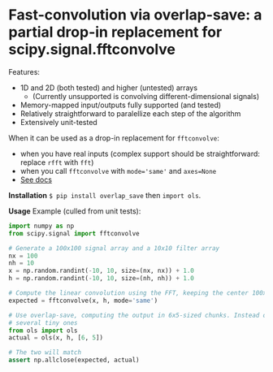 # Fast-convolution via overlap-save: a partial drop-in replacement for scipy.signal.fftconvolve

Features:

- 1D and 2D (both tested) and higher (untested) arrays
  - (Currently unsupported is convolving different-dimensional signals)
- Memory-mapped input/outputs fully supported (and tested)
- Relatively straightforward to paralellize each step of the algorithm
- Extensively unit-tested

When it can be used as a drop-in replacement for `fftconvolve`:

- when you have real inputs (complex support should be straightforward: replace `rfft` with `fft`)
- when you call `fftconvolve` with `mode='same'` and `axes=None`
- [See docs](https://docs.scipy.org/doc/scipy/reference/generated/scipy.signal.fftconvolve.html)

**Installation** `$ pip install overlap_save` then `import ols`.

**Usage**
Example (culled from unit tests):
```py
import numpy as np
from scipy.signal import fftconvolve

# Generate a 100x100 signal array and a 10x10 filter array
nx = 100
nh = 10
x = np.random.randint(-10, 10, size=(nx, nx)) + 1.0
h = np.random.randint(-10, 10, size=(nh, nh)) + 1.0

# Compute the linear convolution using the FFT, keeping the center 100x100 samples
expected = fftconvolve(x, h, mode='same')

# Use overlap-save, computing the output in 6x5-sized chunks. Instead of one huge FFT, we do a
# several tiny ones
from ols import ols
actual = ols(x, h, [6, 5])

# The two will match
assert np.allclose(expected, actual)
```
